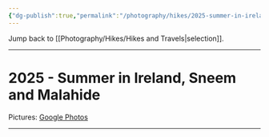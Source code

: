 ```yaml
---
{"dg-publish":true,"permalink":"/photography/hikes/2025-summer-in-ireland-sneem-and-malahide/","hide":"true","updated":"2025-08-10T20:03:57.000+02:00"}
---
```


Jump back to [[Photography/Hikes/Hikes and Travels\|selection]].

---
# 2025 - Summer in Ireland, Sneem and Malahide
 
Pictures: [Google Photos](https://photos.app.goo.gl/nN2q3QrbDYPVEZ1Y8)

---